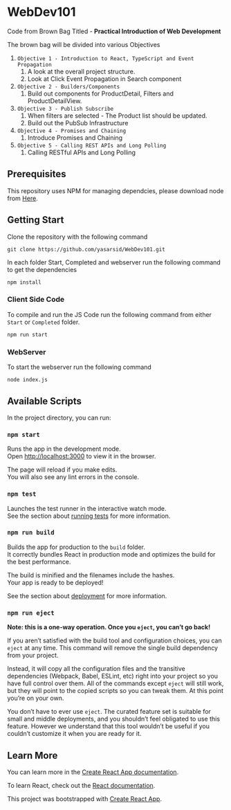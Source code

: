 # WebDev101

Code from Brown Bag Titled - **Practical Introduction of Web Development**

The brown bag will be divided into various Objectives

1. `Objective 1 - Introduction to React, TypeScript and Event Propagation`
   1. A look at the overall project structure.
   1. Look at Click Event Propagation in Search component
1. `Objective 2 - Builders/Components`
   1. Build out components for ProductDetail, Filters and ProductDetailView.
1. `Objective 3 - Publish Subscribe`
   1. When filters are selected - The Product list should be updated.
   1. Build out the PubSub Infrastructure
1. `Objective 4 - Promises and Chaining`
   1. Introduce Promises and Chaining
1. `Objective 5 - Calling REST APIs and Long Polling`
   1. Calling RESTful APIs and Long Polling

## Prerequisites

This repository uses NPM for managing dependcies, please download node from [Here](https://nodejs.org/en/download/ "NodeJS Download").
## Getting Start 

Clone the repository with the following command
```
git clone https://github.com/yasarsid/WebDev101.git
```

In each folder Start, Completed and webserver run the following command to get the dependencies

```
npm install
```

### Client Side Code

To compile and run the JS Code run the following command from either `Start` or `Completed` folder.
```
npm run start
```

### WebServer

To start the webserver run the following command

```
node index.js
```

## Available Scripts

In the project directory, you can run:

### `npm start`

Runs the app in the development mode.<br>
Open [http://localhost:3000](http://localhost:3000) to view it in the browser.

The page will reload if you make edits.<br>
You will also see any lint errors in the console.

### `npm test`

Launches the test runner in the interactive watch mode.<br>
See the section about [running tests](https://facebook.github.io/create-react-app/docs/running-tests) for more information.

### `npm run build`

Builds the app for production to the `build` folder.<br>
It correctly bundles React in production mode and optimizes the build for the best performance.

The build is minified and the filenames include the hashes.<br>
Your app is ready to be deployed!

See the section about [deployment](https://facebook.github.io/create-react-app/docs/deployment) for more information.

### `npm run eject`

**Note: this is a one-way operation. Once you `eject`, you can’t go back!**

If you aren’t satisfied with the build tool and configuration choices, you can `eject` at any time. This command will remove the single build dependency from your project.

Instead, it will copy all the configuration files and the transitive dependencies (Webpack, Babel, ESLint, etc) right into your project so you have full control over them. All of the commands except `eject` will still work, but they will point to the copied scripts so you can tweak them. At this point you’re on your own.

You don’t have to ever use `eject`. The curated feature set is suitable for small and middle deployments, and you shouldn’t feel obligated to use this feature. However we understand that this tool wouldn’t be useful if you couldn’t customize it when you are ready for it.

## Learn More

You can learn more in the [Create React App documentation](https://facebook.github.io/create-react-app/docs/getting-started).

To learn React, check out the [React documentation](https://reactjs.org/).

This project was bootstrapped with [Create React App](https://github.com/facebook/create-react-app).

